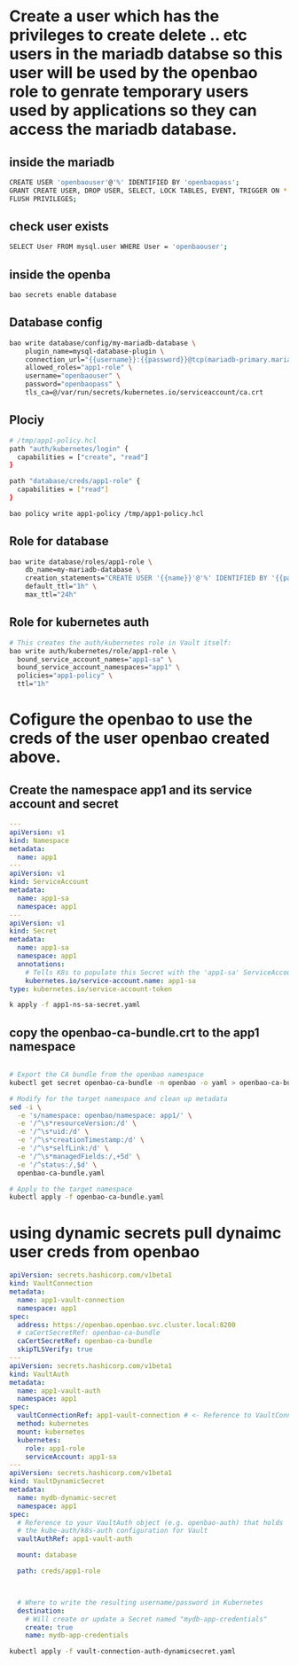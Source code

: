 # Create a user which has the privileges to create delete .. etc users in the mariadb databse so this user will be used by the openbao role to genrate temporary users used by applications so they can access the mariadb database.
## inside the mariadb
```bash
CREATE USER 'openbaouser'@'%' IDENTIFIED BY 'openbaopass';
GRANT CREATE USER, DROP USER, SELECT, LOCK TABLES, EVENT, TRIGGER ON *.* TO 'openbaouser'@'%';
FLUSH PRIVILEGES;
```

## check user exists
```bash
SELECT User FROM mysql.user WHERE User = 'openbaouser';
```


## inside the openba
```bash
bao secrets enable database

```
## Database config
```bash
bao write database/config/my-mariadb-database \
    plugin_name=mysql-database-plugin \
    connection_url="{{username}}:{{password}}@tcp(mariadb-primary.mariadb-prod.svc.cluster.local:3306)/" \
    allowed_roles="app1-role" \
    username="openbaouser" \
    password="openbaopass" \
    tls_ca=@/var/run/secrets/kubernetes.io/serviceaccount/ca.crt

```
## Plociy
```bash
# /tmp/app1-policy.hcl
path "auth/kubernetes/login" {
  capabilities = ["create", "read"]
}

path "database/creds/app1-role" {
  capabilities = ["read"]
}
```
```bash
bao policy write app1-policy /tmp/app1-policy.hcl
```
## Role for database
```bash
bao write database/roles/app1-role \
    db_name=my-mariadb-database \
    creation_statements="CREATE USER '{{name}}'@'%' IDENTIFIED BY '{{password}}';GRANT SELECT ON *.* TO '{{name}}'@'%';" \
    default_ttl="1h" \
    max_ttl="24h"

```

## Role for kubernetes auth
```bash
# This creates the auth/kubernetes role in Vault itself:
bao write auth/kubernetes/role/app1-role \
  bound_service_account_names="app1-sa" \
  bound_service_account_namespaces="app1" \
  policies="app1-policy" \
  ttl="1h"

```

# Cofigure the openbao to use the creds of the user openbao created above.
## Create the namespace app1 and its service account and secret
```yaml
---
apiVersion: v1
kind: Namespace
metadata:
  name: app1
---
apiVersion: v1
kind: ServiceAccount
metadata:
  name: app1-sa
  namespace: app1
---
apiVersion: v1
kind: Secret
metadata:
  name: app1-sa
  namespace: app1
  annotations:
    # Tells K8s to populate this Secret with the 'app1-sa' ServiceAccount’s token
    kubernetes.io/service-account.name: app1-sa
type: kubernetes.io/service-account-token

```

```bash
k apply -f app1-ns-sa-secret.yaml
```

## copy the openbao-ca-bundle.crt to the app1 namespace
```bash

# Export the CA bundle from the openbao namespace
kubectl get secret openbao-ca-bundle -n openbao -o yaml > openbao-ca-bundle.yaml

# Modify for the target namespace and clean up metadata
sed -i \
  -e 's/namespace: openbao/namespace: app1/' \
  -e '/^\s*resourceVersion:/d' \
  -e '/^\s*uid:/d' \
  -e '/^\s*creationTimestamp:/d' \
  -e '/^\s*selfLink:/d' \
  -e '/^\s*managedFields:/,+5d' \
  -e '/^status:/,$d' \
  openbao-ca-bundle.yaml

# Apply to the target namespace
kubectl apply -f openbao-ca-bundle.yaml
```

# using dynamic secrets pull dynaimc user creds from openbao

```yaml
apiVersion: secrets.hashicorp.com/v1beta1
kind: VaultConnection
metadata:
  name: app1-vault-connection
  namespace: app1
spec:
  address: https://openbao.openbao.svc.cluster.local:8200
  # caCertSecretRef: openbao-ca-bundle
  caCertSecretRef: openbao-ca-bundle
  skipTLSVerify: true
---
apiVersion: secrets.hashicorp.com/v1beta1
kind: VaultAuth
metadata:
  name: app1-vault-auth
  namespace: app1
spec:
  vaultConnectionRef: app1-vault-connection # <- Reference to VaultConnection CR
  method: kubernetes
  mount: kubernetes
  kubernetes:
    role: app1-role
    serviceAccount: app1-sa
---
apiVersion: secrets.hashicorp.com/v1beta1
kind: VaultDynamicSecret
metadata:
  name: mydb-dynamic-secret
  namespace: app1
spec:
  # Reference to your VaultAuth object (e.g. openbao-auth) that holds
  # the kube-auth/k8s-auth configuration for Vault
  vaultAuthRef: app1-vault-auth

  mount: database

  path: creds/app1-role



  # Where to write the resulting username/password in Kubernetes
  destination:
    # Will create or update a Secret named "mydb-app-credentials"
    create: true
    name: mydb-app-credentials

```

```bash
kubectl apply -f vault-connection-auth-dynamicsecret.yaml
```
